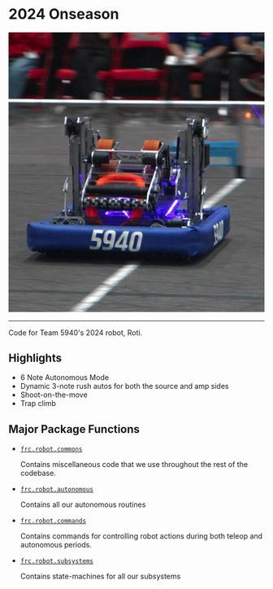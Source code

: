 # 2024 Onseason

![Robot Image](/assets/2024roti.jpeg)

---

Code for Team 5940's 2024 robot, Roti.

## Highlights
  - 6 Note Autonomous Mode
  - Dynamic 3-note rush autos for both the source and amp sides
  - Shoot-on-the-move
  - Trap climb

## Major Package Functions
- [`frc.robot.commons`](src/main/java/frc/robot/commons)

    Contains miscellaneous code that we use throughout the rest of the codebase.

- [`frc.robot.autonomous`](src/main/java/frc/robot/autonomous)

    Contains all our autonomous routines

- [`frc.robot.commands`](src/main/java/frc/robot/commands)

    Contains commands for controlling robot actions during both teleop and autonomous periods.

- [`frc.robot.subsystems`](src/main/java/frc/robot/subsystems)

    Contains state-machines for all our subsystems
    
